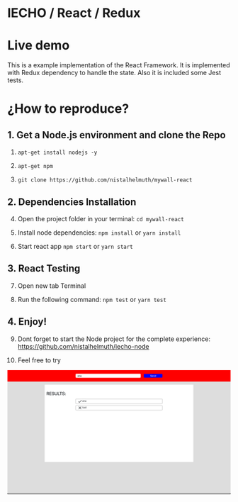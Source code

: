 
# IECHO / React / Redux

# Live demo

This is a example implementation of the React Framework. It is implemented with Redux dependency to handle the state. Also it is included some Jest tests.


# ¿How to reproduce?

## 1. Get a Node.js environment and clone the Repo

1. `apt-get install nodejs -y`

2. `apt-get npm`

3. `git clone https://github.com/nistalhelmuth/mywall-react`

## 2. Dependencies Installation

4. Open the project folder in your terminal: `cd mywall-react`

5. Install node dependencies: `npm install` or `yarn install`

6. Start react app `npm start` or `yarn start`

## 3. React Testing

7. Open new tab Terminal

8. Run the following command: `npm test` or `yarn test`

## 4. Enjoy!

9. Dont forget to start the Node project for the complete experience: https://github.com/nistalhelmuth/iecho-node

10. Feel free to try


![UI](https://github.com/nistalhelmuth/iecho-react/blob/main/Photo.png "UI")